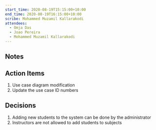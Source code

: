```yaml
---
start_time: 2020-08-19T15:15:00+10:00
end_time: 2020-08-19T16:15:00+10:00
scribe: Mohammed Muzamil Kallarakodi
attendees:
  - Omja Das
  - Joao Pereira
  - Mohammed Muzamil Kallarakodi
---
```


## Notes

## Action Items

1. Use case diagram modification
2. Update the use case ID numbers

## Decisions

1. Adding new students to the system can be done by the administrator
2. Instructors are not allowed to add students to subjects
